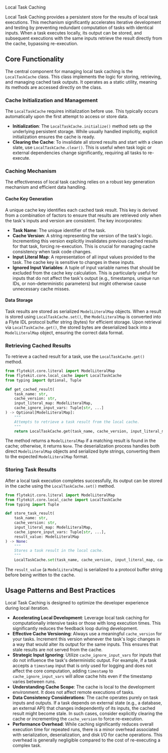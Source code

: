 
<!--
help_text: ''
key: summary_local_task_caching_a2943a02-95ea-4bcc-a91d-27cf536860a0
modules:
- flytekit.core.local_cache
questions_to_answer: []
type: summary

-->
Local Task Caching

Local Task Caching provides a persistent store for the results of local task executions. This mechanism significantly accelerates iterative development and testing by preventing redundant computation of tasks with identical inputs. When a task executes locally, its output can be stored, and subsequent executions with the same inputs retrieve the result directly from the cache, bypassing re-execution.

## Core Functionality

The central component for managing local task caching is the `LocalTaskCache` class. This class implements the logic for storing, retrieving, and managing cached task outputs. It operates as a static utility, meaning its methods are accessed directly on the class.

### Cache Initialization and Management

The `LocalTaskCache` requires initialization before use. This typically occurs automatically upon the first attempt to access or store data.

*   **Initialization**: The `LocalTaskCache.initialize()` method sets up the underlying persistent storage. While usually handled implicitly, explicit initialization ensures the cache is ready.
*   **Clearing the Cache**: To invalidate all stored results and start with a clean slate, use `LocalTaskCache.clear()`. This is useful when task logic or external dependencies change significantly, requiring all tasks to re-execute.

### Caching Mechanism

The effectiveness of local task caching relies on a robust key generation mechanism and efficient data handling.

#### Cache Key Generation

A unique cache key identifies each cached task result. This key is derived from a combination of factors to ensure that results are retrieved only when the task's inputs and version are consistent. The key incorporates:

*   **Task Name**: The unique identifier of the task.
*   **Cache Version**: A string representing the version of the task's logic. Incrementing this version explicitly invalidates previous cached results for that task, forcing re-execution. This is crucial for managing cache consistency when task code changes.
*   **Input Literal Map**: A representation of all input values provided to the task. The cache key is sensitive to changes in these inputs.
*   **Ignored Input Variables**: A tuple of input variable names that should be excluded from the cache key calculation. This is particularly useful for inputs that do not affect the task's output (e.g., timestamps, unique run IDs, or non-deterministic parameters) but might otherwise cause unnecessary cache misses.

#### Data Storage

Task results are stored as serialized `ModelLiteralMap` objects. When a result is stored using `LocalTaskCache.set()`, the `ModelLiteralMap` is converted into a Flyte IDL protocol buffer string (bytes) for efficient storage. Upon retrieval via `LocalTaskCache.get()`, the stored bytes are deserialized back into a `ModelLiteralMap` object, ensuring the correct data format.

### Retrieving Cached Results

To retrieve a cached result for a task, use the `LocalTaskCache.get()` method.

```python
from flytekit.core.literal import ModelLiteralMap
from flytekit.core.local_cache import LocalTaskCache
from typing import Optional, Tuple

def get_cached_result(
    task_name: str,
    cache_version: str,
    input_literal_map: ModelLiteralMap,
    cache_ignore_input_vars: Tuple[str, ...]
) -> Optional[ModelLiteralMap]:
    """
    Attempts to retrieve a task result from the local cache.
    """
    return LocalTaskCache.get(task_name, cache_version, input_literal_map, cache_ignore_input_vars)
```

The method returns a `ModelLiteralMap` if a matching result is found in the cache; otherwise, it returns `None`. The deserialization process handles both direct `ModelLiteralMap` objects and serialized byte strings, converting them to the expected `ModelLiteralMap` format.

### Storing Task Results

After a local task execution completes successfully, its output can be stored in the cache using the `LocalTaskCache.set()` method.

```python
from flytekit.core.literal import ModelLiteralMap
from flytekit.core.local_cache import LocalTaskCache
from typing import Tuple

def store_task_result(
    task_name: str,
    cache_version: str,
    input_literal_map: ModelLiteralMap,
    cache_ignore_input_vars: Tuple[str, ...],
    result_value: ModelLiteralMap
) -> None:
    """
    Stores a task result in the local cache.
    """
    LocalTaskCache.set(task_name, cache_version, input_literal_map, cache_ignore_input_vars, result_value)
```

The `result_value` (a `ModelLiteralMap`) is serialized to a protocol buffer string before being written to the cache.

## Usage Patterns and Best Practices

Local Task Caching is designed to optimize the developer experience during local iteration.

*   **Accelerating Local Development**: Leverage local task caching for computationally intensive tasks or those with long execution times. This significantly reduces the feedback loop during development.
*   **Effective Cache Versioning**: Always use a meaningful `cache_version` for your tasks. Increment this version whenever the task's logic changes in a way that would alter its output for the same inputs. This ensures that stale results are not served from the cache.
*   **Strategic Input Ignoring**: Utilize `cache_ignore_input_vars` for inputs that do not influence the task's deterministic output. For example, if a task accepts a `timestamp` input that is only used for logging and does not affect the core computation, adding `timestamp` to `cache_ignore_input_vars` will allow cache hits even if the timestamp varies between runs.
*   **Understanding Cache Scope**: The cache is local to the development environment. It does not affect remote executions of tasks.
*   **Data Consistency Considerations**: The cache operates purely on task inputs and outputs. If a task depends on external state (e.g., a database, an external API) that changes independently of its inputs, the cached result might become stale. In such cases, consider explicitly clearing the cache or incrementing the `cache_version` to force re-execution.
*   **Performance Overhead**: While caching significantly reduces overall execution time for repeated runs, there is a minor overhead associated with serialization, deserialization, and disk I/O for cache operations. This overhead is generally negligible compared to the cost of re-executing a complex task.
<!--
key: summary_local_task_caching_a2943a02-95ea-4bcc-a91d-27cf536860a0
type: summary_end

-->
<!--
code_unit: flytekit.core.local_cache.LocalTaskCache
code_unit_type: class
help_text: ''
key: example_f7394e75-b35c-4142-beee-bc77c5673f1e
type: example

-->